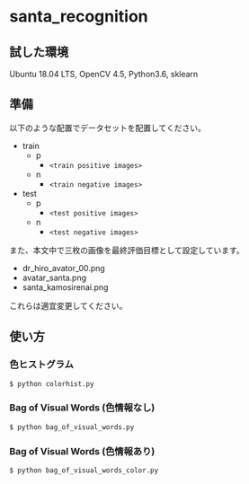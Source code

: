 # santa_recognition

## 試した環境

Ubuntu 18.04 LTS, OpenCV 4.5, Python3.6, sklearn

## 準備

以下のような配置でデータセットを配置してください。

- train
  - p
    - `<train positive images>`
  - n
    - `<train negative images>`
- test
  - p
    - `<test positive images>`
  - n
    - `<test negative images>`

また、本文中で三枚の画像を最終評価目標として設定しています。

- dr_hiro_avator_00.png
- avatar_santa.png
- santa_kamosirenai.png

これらは適宜変更してください。

## 使い方

### 色ヒストグラム

```
$ python colorhist.py
```

### Bag of Visual Words (色情報なし)

```
$ python bag_of_visual_words.py
```

### Bag of Visual Words (色情報あり)

```
$ python bag_of_visual_words_color.py
```
